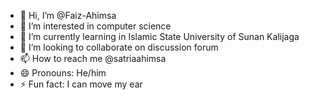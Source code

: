 - 👋 Hi, I’m @Faiz-Ahimsa
- 👀 I’m interested in computer science
- 🌱 I’m currently learning in Islamic State University of Sunan Kalijaga
- 💞️ I’m looking to collaborate on discussion forum
- 📫 How to reach me @satriaahimsa
- 😄 Pronouns: He/him
- ⚡ Fun fact: I can move my ear

<!---
Faiz-Ahimsa/Faiz-Ahimsa is a ✨ special ✨ repository because its `README.md` (this file) appears on your GitHub profile.
You can click the Preview link to take a look at your changes.
--->
